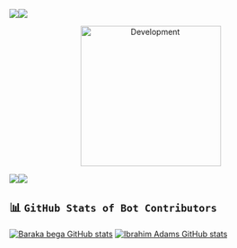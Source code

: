 <a><img src='https://i.imgur.com/LyHic3i.gif'/></a><a><img src='https://i.imgur.com/LyHic3i.gif'/></a>

<p align="center">
<img alt="Development" width="250" src="https://media2.giphy.com/media/W9tBvzTXkQopi/giphy.gif?cid=6c09b952xu6syi1fyqfyc04wcfk0qvqe8fd7sop136zxfjyn&ep=v1_internal_gif_by_id&rid=giphy.gif&ct=g" /> </p>

<a><img src='https://i.imgur.com/LyHic3i.gif'/></a><a><img src='https://i.imgur.com/LyHic3i.gif'/></a>





## 📊 `GitHub Stats of Bot Contributors`
[![Baraka bega GitHub stats](https://github-readme-stats.vercel.app/api?username=Barakabegaa&show_icons=true&theme=radical)](https://github.com/salmanytofficial)
[![Ibrahim Adams GitHub stats](https://github-readme-stats.vercel.app/api?username=Ibrahimitech&show_icons=true&theme=radical)](https://github.com/abrahamdw882)
